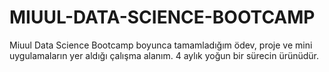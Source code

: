 # MIUUL-DATA-SCIENCE-BOOTCAMP

Miuul Data Science Bootcamp boyunca tamamladığım ödev, proje ve mini uygulamaların yer aldığı çalışma alanım. 4 aylık yoğun bir sürecin ürünüdür.

